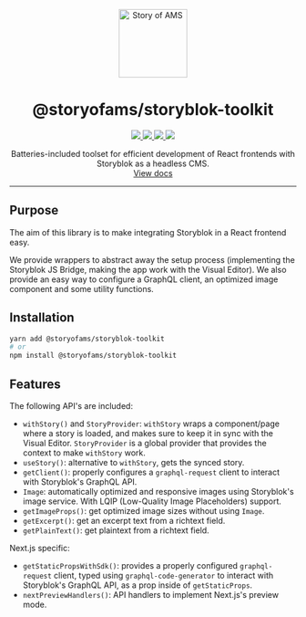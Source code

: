 <p align="center">
  <a href="https://storyofams.com/" target="_blank" align="center">
    <img src="https://avatars.githubusercontent.com/u/19343504" alt="Story of AMS" width="120">
  </a>
  <h1 align="center">@storyofams/storyblok-toolkit</h1>
  <p align="center">
    <a aria-label="releases" href="https://github.com/storyofams/storyblok-toolkit/releases/" target="_blank">
      <img src="https://github.com/storyofams/storyblok-toolkit/workflows/Release/badge.svg">
    </a>
    <a aria-label="npm" href="https://www.npmjs.com/package/@storyofams/storyblok-toolkit" target="_blank">
      <img src="https://img.shields.io/npm/v/@storyofams/storyblok-toolkit">
    </a>
    <a aria-label="codecov" href="https://codecov.io/gh/storyofams/storyblok-toolkit" target="_blank">
      <img src="https://codecov.io/gh/storyofams/storyblok-toolkit/branch/master/graph/badge.svg?token=ZV0YT4HU5H">
    </a>
    <a aria-label="stars" href="https://github.com/storyofams/storyblok-toolkit/stargazers/" target="_blank">
      <img src="https://img.shields.io/github/stars/storyofams/storyblok-toolkit.svg?style=social&label=Star&maxAge=86400" />
    </a>
  </p>
  <p align="center">Batteries-included toolset for efficient development of React frontends with Storyblok as a headless CMS. <br><a href="https://storyblok-toolkit.vercel.app/" target="_blank">View docs</a></p>
</p>

---

## Purpose

The aim of this library is to make integrating Storyblok in a React frontend easy.

We provide wrappers to abstract away the setup process (implementing the Storyblok JS Bridge, making the app work with the Visual Editor). We also provide an easy way to configure a GraphQL client, an optimized image component and some utility functions.

## Installation

```sh
yarn add @storyofams/storyblok-toolkit
# or
npm install @storyofams/storyblok-toolkit
```

## Features

The following API's are included:

- `withStory()` and `StoryProvider`: `withStory` wraps a component/page where a story is loaded, and makes sure to keep it in sync with the Visual Editor. `StoryProvider` is a global provider that provides the context to make `withStory` work.
- `useStory()`: alternative to `withStory`, gets the synced story.
- `getClient()`: properly configures a `graphql-request` client to interact with Storyblok's GraphQL API.
- `Image`: automatically optimized and responsive images using Storyblok's image service. With LQIP (Low-Quality Image Placeholders) support.
- `getImageProps()`: get optimized image sizes without using `Image`.
- `getExcerpt()`: get an excerpt text from a richtext field.
- `getPlainText()`: get plaintext from a richtext field.

Next.js specific:
- `getStaticPropsWithSdk()`: provides a properly configured `graphql-request` client, typed using `graphql-code-generator` to interact with Storyblok's GraphQL API, as a prop inside of `getStaticProps`.
- `nextPreviewHandlers()`: API handlers to implement Next.js's preview mode.
